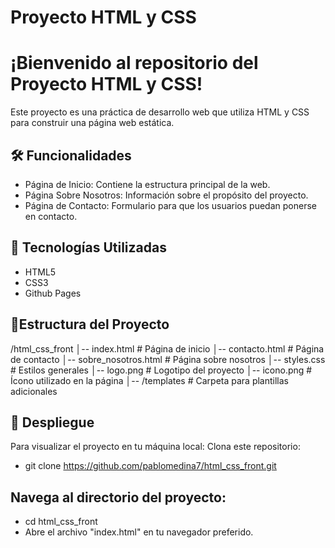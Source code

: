 # Proyecto HTML y CSS

# ¡Bienvenido al repositorio del Proyecto HTML y CSS!
Este proyecto es una práctica de desarrollo web que utiliza HTML y CSS para construir una página web estática.

## 🛠 Funcionalidades
- Página de Inicio: Contiene la estructura principal de la web.
- Página Sobre Nosotros: Información sobre el propósito del proyecto.
- Página de Contacto: Formulario para que los usuarios puedan ponerse en contacto.

## 🌟 Tecnologías Utilizadas
- HTML5
- CSS3
- Github Pages
  
## 📂Estructura del Proyecto
/html_css_front
│-- index.html             # Página de inicio
│-- contacto.html          # Página de contacto
│-- sobre_nosotros.html    # Página sobre nosotros
│-- styles.css             # Estilos generales
│-- logo.png               # Logotipo del proyecto
│-- icono.png              # Ícono utilizado en la página
│-- /templates             # Carpeta para plantillas adicionales

## 🚀 Despliegue
Para visualizar el proyecto en tu máquina local:
Clona este repositorio:
- git clone https://github.com/pablomedina7/html_css_front.git
## Navega al directorio del proyecto:
- cd html_css_front
- Abre el archivo "index.html" en tu navegador preferido.
